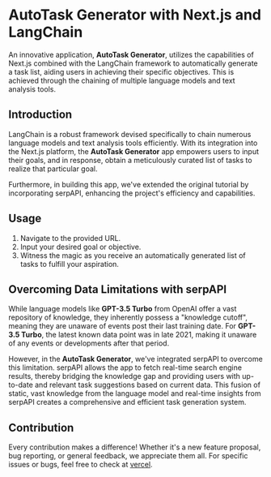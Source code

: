 # AutoTask Generator with Next.js and LangChain

An innovative application, **AutoTask Generator**, utilizes the capabilities of Next.js combined with the LangChain framework to automatically generate a task list, aiding users in achieving their specific objectives. This is achieved through the chaining of multiple language models and text analysis tools.

## Introduction

LangChain is a robust framework devised specifically to chain numerous language models and text analysis tools efficiently. With its integration into the Next.js platform, the **AutoTask Generator** app empowers users to input their goals, and in response, obtain a meticulously curated list of tasks to realize that particular goal.

Furthermore, in building this app, we've extended the original tutorial by incorporating serpAPI, enhancing the project's efficiency and capabilities.

## Usage

1. Navigate to the provided URL.
2. Input your desired goal or objective.
3. Witness the magic as you receive an automatically generated list of tasks to fulfill your aspiration.

## Overcoming Data Limitations with serpAPI

While language models like **GPT-3.5 Turbo** from OpenAI offer a vast repository of knowledge, they inherently possess a "knowledge cutoff", meaning they are unaware of events post their last training date. For **GPT-3.5 Turbo**, the latest known data point was in late 2021, making it unaware of any events or developments after that period.

However, in the **AutoTask Generator**, we've integrated serpAPI to overcome this limitation. serpAPI allows the app to fetch real-time search engine results, thereby bridging the knowledge gap and providing users with up-to-date and relevant task suggestions based on current data. This fusion of static, vast knowledge from the language model and real-time insights from serpAPI creates a comprehensive and efficient task generation system.

## Contribution

Every contribution makes a difference! Whether it's a new feature proposal, bug reporting, or general feedback, we appreciate them all. For specific issues or bugs, feel free to check at [vercel](https://lang-chain-auto-task-generator.vercel.app/).
